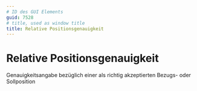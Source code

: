 ```yaml
---
# ID des GUI Elements
guid: 7528
# title, used as window title
title: Relative Positionsgenauigkeit
---
```


# Relative Positionsgenauigkeit

Genauigkeitsangabe bezüglich einer als richtig akzeptierten Bezugs- oder Sollposition

